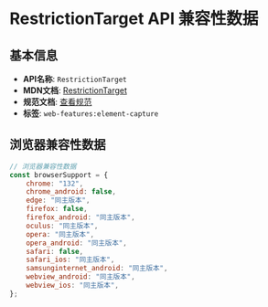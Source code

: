 # RestrictionTarget API 兼容性数据

## 基本信息

- **API名称**: `RestrictionTarget`
- **MDN文档**: [RestrictionTarget](https://developer.mozilla.org/docs/Web/API/RestrictionTarget)
- **规范文档**: [查看规范](https://screen-share.github.io/element-capture/#dom-restrictiontarget)
- **标签**: `web-features:element-capture`

## 浏览器兼容性数据

```javascript
// 浏览器兼容性数据
const browserSupport = {
    chrome: "132",
    chrome_android: false,
    edge: "同主版本",
    firefox: false,
    firefox_android: "同主版本",
    oculus: "同主版本",
    opera: "同主版本",
    opera_android: "同主版本",
    safari: false,
    safari_ios: "同主版本",
    samsunginternet_android: "同主版本",
    webview_android: "同主版本",
    webview_ios: "同主版本",
};

```

